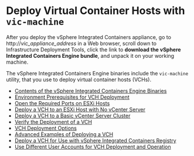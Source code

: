 <!-- THIS TOPIC IS LINKED FROM THE UI -->

# Deploy Virtual Container Hosts with `vic-machine` #

After you deploy the vSphere Integrated Containers appliance, go to  http://<i>vic_appliance_address</i> in a Web browser, scroll down to Infrastructure Deployment Tools, click the link to **download the vSphere Integrated Containers Engine bundle**, and unpack it on your working machine.

The vSphere Integrated Containers Engine binaries include the `vic-machine` utility, that you use to deploy virtual container hosts (VCHs). 

* [Contents of the vSphere Integrated Containers Engine Binaries](contents_of_vic_binaries.md)
* [Environment Prerequisites for VCH Deployment](vic_installation_prereqs.md)
* [Open the Required Ports on ESXi Hosts](open_ports_on_hosts.md)
* [Deploy a VCH to an ESXi Host with No vCenter Server](deploy_vch_esxi.md)
* [Deploy a VCH to a Basic vCenter Server Cluster](deploy_vch_vcenter.md)
* [Verify the Deployment of a VCH](verify_vch_deployment.md)
* [VCH Deployment Options](vch_installer_options.md)
* [Advanced Examples of Deploying a VCH](vch_installer_examples.md)
* [Deploy a VCH for Use with vSphere Integrated Containers Registry](deploy_vch_registry.md)
* [Use Different User Accounts for VCH Deployment and Operation](set_up_ops_user.md)